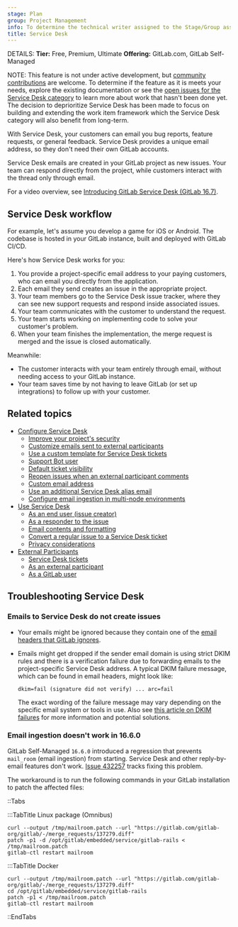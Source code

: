 ```yaml
---
stage: Plan
group: Project Management
info: To determine the technical writer assigned to the Stage/Group associated with this page, see https://handbook.gitlab.com/handbook/product/ux/technical-writing/#assignments
title: Service Desk
---
```


DETAILS:
**Tier:** Free, Premium, Ultimate
**Offering:** GitLab.com, GitLab Self-Managed

NOTE:
This feature is not under active development, but
[community contributions](https://about.gitlab.com/community/contribute/) are welcome.
To determine if the feature as it is meets your needs, explore the existing documentation or see the
[open issues for the Service Desk category](https://gitlab.com/gitlab-org/gitlab/-/issues/?sort=updated_desc&state=opened&label_name%5B%5D=Category%3AService%20Desk&first_page_size=100)
to learn more about work that hasn't been done yet.
The decision to deprioritize Service Desk has been made to
focus on building and extending the work item framework which
the Service Desk category will also benefit from long-term.

With Service Desk, your customers
can email you bug reports, feature requests, or general feedback.
Service Desk provides a unique email address, so they don't need their own GitLab accounts.

Service Desk emails are created in your GitLab project as new issues.
Your team can respond directly from the project, while customers interact with the thread only
through email.

<i class="fa fa-youtube-play youtube" aria-hidden="true"></i>
For a video overview, see [Introducing GitLab Service Desk (GitLab 16.7)](https://www.youtube.com/watch?v=LDVQXv3I5rI).
<!-- Video published on 2023-12-19 -->

## Service Desk workflow

For example, let's assume you develop a game for iOS or Android.
The codebase is hosted in your GitLab instance, built and deployed
with GitLab CI/CD.

Here's how Service Desk works for you:

1. You provide a project-specific email address to your paying customers, who can email you directly
   from the application.
1. Each email they send creates an issue in the appropriate project.
1. Your team members go to the Service Desk issue tracker, where they can see new support
   requests and respond inside associated issues.
1. Your team communicates with the customer to understand the request.
1. Your team starts working on implementing code to solve your customer's problem.
1. When your team finishes the implementation, the merge request is merged and the issue
   is closed automatically.

Meanwhile:

- The customer interacts with your team entirely through email, without needing access to your
  GitLab instance.
- Your team saves time by not having to leave GitLab (or set up integrations) to follow up with
  your customer.

## Related topics

- [Configure Service Desk](configure.md)
  - [Improve your project's security](configure.md#improve-your-projects-security)
  - [Customize emails sent to external participants](configure.md#customize-emails-sent-to-external-participants)
  - [Use a custom template for Service Desk tickets](configure.md#use-a-custom-template-for-service-desk-tickets)
  - [Support Bot user](configure.md#support-bot-user)
  - [Default ticket visibility](configure.md#default-ticket-visibility)
  - [Reopen issues when an external participant comments](configure.md#reopen-issues-when-an-external-participant-comments)
  - [Custom email address](configure.md#custom-email-address)
  - [Use an additional Service Desk alias email](configure.md#use-an-additional-service-desk-alias-email)
  - [Configure email ingestion in multi-node environments](configure.md#configure-email-ingestion-in-multi-node-environments)
- [Use Service Desk](using_service_desk.md)
  - [As an end user (issue creator)](using_service_desk.md#as-an-end-user-issue-creator)
  - [As a responder to the issue](using_service_desk.md#as-a-responder-to-the-issue)
  - [Email contents and formatting](using_service_desk.md#email-contents-and-formatting)
  - [Convert a regular issue to a Service Desk ticket](using_service_desk.md#convert-a-regular-issue-to-a-service-desk-ticket)
  - [Privacy considerations](using_service_desk.md#privacy-considerations)
- [External Participants](external_participants.md)
  - [Service Desk tickets](external_participants.md#service-desk-tickets)
  - [As an external participant](external_participants.md#as-an-external-participant)
  - [As a GitLab user](external_participants.md#as-a-gitlab-user)

## Troubleshooting Service Desk

### Emails to Service Desk do not create issues

- Your emails might be ignored because they contain one of the
  [email headers that GitLab ignores](../../../administration/incoming_email.md#rejected-headers).
- Emails might get dropped if the sender email domain is using strict DKIM rules and there is a verification
  failure due to forwarding emails to the project-specific Service Desk address.
  A typical DKIM failure message, which can be found in email headers, might look like:

  ```plaintext
  dkim=fail (signature did not verify) ... arc=fail
  ```

  The exact wording of the failure message may vary depending on the specific email system or tools in use.
  Also see [this article on DKIM failures](https://automatedemailwarmup.com/blog/dkim-fail/) for more
  information and potential solutions.

### Email ingestion doesn't work in 16.6.0

GitLab Self-Managed `16.6.0` introduced a regression that prevents `mail_room` (email ingestion) from starting.
Service Desk and other reply-by-email features don't work.
[Issue 432257](https://gitlab.com/gitlab-org/gitlab/-/issues/432257) tracks fixing this problem.

The workaround is to run the following commands in your GitLab installation
to patch the affected files:

::Tabs

:::TabTitle Linux package (Omnibus)

```shell
curl --output /tmp/mailroom.patch --url "https://gitlab.com/gitlab-org/gitlab/-/merge_requests/137279.diff"
patch -p1 -d /opt/gitlab/embedded/service/gitlab-rails < /tmp/mailroom.patch
gitlab-ctl restart mailroom
```

:::TabTitle Docker

```shell
curl --output /tmp/mailroom.patch --url "https://gitlab.com/gitlab-org/gitlab/-/merge_requests/137279.diff"
cd /opt/gitlab/embedded/service/gitlab-rails
patch -p1 < /tmp/mailroom.patch
gitlab-ctl restart mailroom
```

::EndTabs
